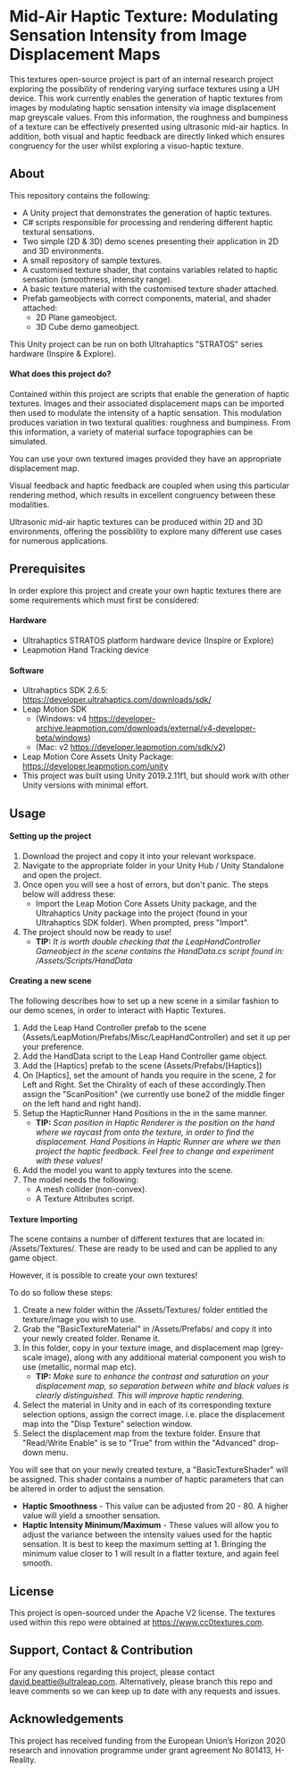 # Mid-Air Haptic Texture: Modulating Sensation Intensity from Image Displacement Maps
This textures open-source project is part of an internal research project exploring the possibility of rendering varying surface textures using a UH device. This work currently enables the generation of haptic textures from images by modulating haptic sensation intensity via image displacement map greyscale values. From this information, the roughness and bumpiness of a texture can be effectively presented using ultrasonic mid-air haptics. In addition, both visual and haptic feedback are directly linked which ensures congruency for the user whilst exploring a visuo-haptic texture.

## About
This repository contains the following:

* A Unity project that demonstrates the generation of haptic textures.
* C# scripts responsible for processing and rendering different haptic textural sensations.
* Two simple (2D & 3D) demo scenes presenting their application in 2D and 3D environments.
* A small repository of sample textures.
* A customised texture shader, that contains variables related to haptic sensation (smoothness, intensity range).
* A basic texture material with the customised texture shader attached.
* Prefab gameobjects with correct components, material, and shader attached: 
	- 2D Plane gameobject.
	- 3D Cube demo gameobject.

This Unity project can be run on both Ultrahaptics "STRATOS" series hardware (Inspire & Explore).

#### What does this project do?
Contained within this project are scripts that enable the generation of haptic textures. Images and their associated displacement maps can be imported then used to modulate the intensity of a haptic sensation. This modulation produces variation in two textural qualities: roughness and bumpiness. From this information, a variety of material surface topographies can be simulated.

You can use your own textured images provided they have an appropriate displacement map.

Visual feedback and haptic feedback are coupled when using this particular rendering method, which results in excellent congruency between these modalities.

Ultrasonic mid-air haptic textures can be produced within 2D and 3D environments, offering the possiblility to explore many different use cases for numerous applications. 

## Prerequisites
In order explore this project and create your own haptic textures there are some requirements which must first be considered:

#### Hardware

* Ultrahaptics STRATOS platform hardware device (Inspire or Explore)
* Leapmotion Hand Tracking device

#### Software
* Ultrahaptics SDK 2.6.5: https://developer.ultrahaptics.com/downloads/sdk/
* Leap Motion SDK
	- (Windows: v4 https://developer-archive.leapmotion.com/downloads/external/v4-developer-beta/windows)
 	- (Mac: v2 https://developer.leapmotion.com/sdk/v2)
* Leap Motion Core Assets Unity Package: https://developer.leapmotion.com/unity
* This project was built using Unity 2019.2.11f1, but should work with other Unity versions with minimal effort.

## Usage

#### Setting up the project
1. Download the project and copy it into your relevant workspace. 
2. Navigate to the appropriate folder in your Unity Hub / Unity Standalone and open the project.
3. Once open you will see a host of errors, but don't panic. The steps below will address these:
	- Import the Leap Motion Core Assets Unity package, and the Ultrahaptics Unity package into the project (found in your Ultrahaptics SDK folder). When prompted, press "Import".
4. The project should now be ready to use!
	- **TIP:** *It is worth double checking that the LeapHandController Gameobject in the scene contains the HandData.cs script found in: /Assets/Scripts/HandData*

#### Creating a new scene
The following describes how to set up a new scene in a similar fashion to our demo scenes, in order to interact with Haptic Textures.

1. Add the Leap Hand Controller prefab to the scene (Assets/LeapMotion/Prefabs/Misc/LeapHandController) and set it up per your preference.
2. Add the HandData script to the Leap Hand Controller game object.
3. Add the [Haptics] prefab to the scene (Assets/Prefabs/[Haptics])
4. On [Haptics], set the amount of hands you require in the scene, 2 for Left and Right. Set the Chirality of each of these accordingly.Then assign the "ScanPosition" (we currently use bone2 of the middle finger on the left hand and right hand).
5. Setup the HapticRunner Hand Positions in the in the same manner.
     - **TIP:** *Scan position in Haptic Renderer is the position on the hand where we raycast from onto the texture, in order to find the displacement. Hand Positions in Haptic Runner are where we then project the haptic feedback. Feel free to change and experiment with these values!*
6. Add the model you want to apply textures into the scene. 
7. The model needs the following:
     - A mesh collider (non-convex).
     - A Texture Attributes script.

#### Texture Importing
The scene contains a number of different textures that are located in: /Assets/Textures/. These are ready to be used and can be applied to any game object. 

However, it is possible to create your own textures!

To do so follow these steps:

1. Create a new folder within the /Assets/Textures/ folder entitled the texture/image you wish to use.
2. Grab the "BasicTextureMaterial" in /Assets/Prefabs/ and copy it into your newly created folder. Rename it.
3. In this folder, copy in your texture image, and displacement map (grey-scale image), along with any additional material component you wish to use (metallic, normal map etc).
	- **TIP:** *Make sure to enhance the contrast and saturation on your displacement map, so separation between white and black values is clearly distinguished. This will improve haptic rendering.*
4. Select the material in Unity and in each of its corresponding texture selection options, assign the correct image. i.e. place the displacement map into the "Disp Texture" selection window.
5. Select the displacement map from the texture folder. Ensure that "Read/Write Enable" is se to "True" from within the "Advanced" drop-down menu.

You will see that on your newly created texture, a "BasicTextureShader" will be assigned. This shader contains a number of haptic parameters that can be altered in order to adjust the sensation.

* **Haptic Smoothness** - This value can be adjusted from 20 - 80. A higher value will yield a smoother sensation.
* **Haptic Intensity Minimum/Maximum** - These values will allow you to adjust the variance between the intensity values used for the haptic sensation. It is best to keep the maximum setting at 1. Bringing the minimum value closer to 1 will result in a flatter texture, and again feel smooth.

## License
This project is open-sourced under the Apache V2 license. The textures used within this repo were obtained at https://www.cc0textures.com.

## Support, Contact & Contribution
For any questions regarding this project, please contact david.beattie@ultraleap.com. Alternatively, please branch this repo and leave comments so we can keep up to date with any requests and issues.

## Acknowledgements
This project has received funding from the European Union’s Horizon 2020 research and innovation programme under grant agreement No 801413, H-Reality.